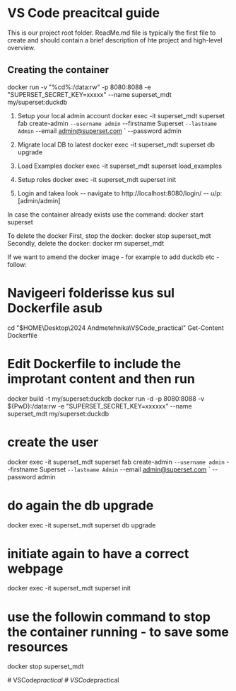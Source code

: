 # VS Code preacitcal guide

This is our project root folder. ReadMe.md file is typically the first file to create and should contain a brief description of hte project and high-level overview.

## Creating the container
docker run -v "%cd%:/data:rw" -p 8080:8088 -e "SUPERSET_SECRET_KEY=xxxxx" --name superset_mdt my/superset:duckdb

1. Setup your local admin account
docker exec -it superset_mdt superset fab create-admin `
              --username admin `
              --firstname Superset `
              --lastname Admin `
              --email admin@superset.com `
              --password admin

2. Migrate local DB to latest
docker exec -it superset_mdt superset db upgrade

3. Load Examples
docker exec -it superset_mdt superset load_examples

4. Setup roles
docker exec -it superset_mdt superset init

5. Login and takea look -- navigate to http://localhost:8080/login/ -- u/p: [admin/admin]

In case the container already exists use the command: docker start superset 

To delete the docker 
First, stop the docker: docker stop superset_mdt
Secondly, delete the docker: docker rm superset_mdt

If we want to amend the docker image - for example to add duckdb etc - follow:

# Navigeeri folderisse kus sul Dockerfile asub
cd "$HOME\Desktop\2024 Andmetehnika\VSCode_practical"
Get-Content Dockerfile
# Edit Dockerfile to include the improtant content and then run
docker build -t my/superset:duckdb
docker run -d -p 8080:8088 -v ${PwD}:/data:rw -e "SUPERSET_SECRET_KEY=xxxxxx" --name superset_mdt my/superset:duckdb
# create the user
docker exec -it superset_mdt superset fab create-admin `
              --username admin `
              --firstname Superset `
              --lastname Admin `
              --email admin@superset.com `
              --password admin
# do again the db upgrade
docker exec -it superset_mdt superset db upgrade
# initiate again to have a correct webpage
docker exec -it superset_mdt superset init

# use the followin command to stop the container running - to save some resources
docker stop superset_mdt


#   V S C o d e _ p r a c t i c a l 
 
 #   V S C o d e _ p r a c t i c a l 
 
 